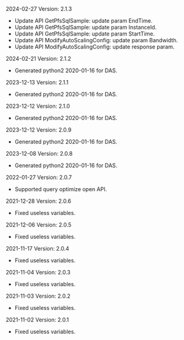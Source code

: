 2024-02-27 Version: 2.1.3
- Update API GetPfsSqlSample: update param EndTime.
- Update API GetPfsSqlSample: update param InstanceId.
- Update API GetPfsSqlSample: update param StartTime.
- Update API ModifyAutoScalingConfig: update param Bandwidth.
- Update API ModifyAutoScalingConfig: update response param.


2024-02-21 Version: 2.1.2
- Generated python2 2020-01-16 for DAS.

2023-12-13 Version: 2.1.1
- Generated python2 2020-01-16 for DAS.

2023-12-12 Version: 2.1.0
- Generated python2 2020-01-16 for DAS.

2023-12-12 Version: 2.0.9
- Generated python2 2020-01-16 for DAS.

2023-12-08 Version: 2.0.8
- Generated python2 2020-01-16 for DAS.

2022-01-27 Version: 2.0.7
- Supported query optimize open API.

2021-12-28 Version: 2.0.6
- Fixed useless variables.

2021-12-06 Version: 2.0.5
- Fixed useless variables.

2021-11-17 Version: 2.0.4
- Fixed useless variables.

2021-11-04 Version: 2.0.3
- Fixed useless variables.

2021-11-03 Version: 2.0.2
- Fixed useless variables.

2021-11-02 Version: 2.0.1
- Fixed useless variables.

